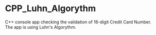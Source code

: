 # CPP_Luhn_Algorythm
C++ console app checking the validation of 16-digit Credit Card Number. The app is using Luhn's Algorythm.
